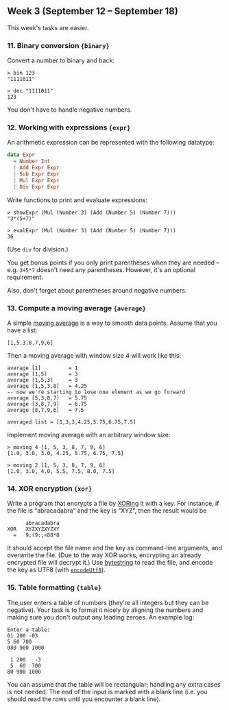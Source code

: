 ## Week 3 (September 12 – September 18)

This week's tasks are easier.

### 11. Binary conversion `{binary}`

Convert a number to binary and back:

```
> bin 123
"1111011"

> dec "1111011"
123
```

You don't have to handle negative numbers.

### 12. Working with expressions `{expr}`

An arithmetic expression can be represented with the following datatype:

``` haskell
data Expr
  = Number Int
  | Add Expr Expr
  | Sub Expr Expr
  | Mul Expr Expr
  | Div Expr Expr
```

Write functions to print and evaluate expressions:

```
> showExpr (Mul (Number 3) (Add (Number 5) (Number 7)))
"3*(5+7)"

> evalExpr (Mul (Number 3) (Add (Number 5) (Number 7)))
36
```

(Use `div` for division.)

You get bonus points if you only print parentheses when they are needed – e.g. `3+5*7` doesn't need any parentheses. However, it's an optional requirement.

Also, don't forget about parentheses around negative numbers.

### 13. Compute a moving average `{average}`

A simple [moving average](https://en.wikipedia.org/wiki/Moving_average) is a way to smooth data points. Assume that you have a list:

```
[1,5,3,8,7,9,6]
```

Then a moving average with window size 4 will work like this:

```
average [1]         = 1
average [1,5]       = 3
average [1,5,3]     = 3
average [1,5,3,8]   = 4.25
-- now we're starting to lose one element as we go forward
average [5,3,8,7]   = 5.75
average [3,8,7,9]   = 6.75
average [8,7,9,6]   = 7.5

averaged list = [1,3,3,4.25,5.75,6.75,7.5]
```

Implement moving average with an arbitrary window size:

```
> moving 4 [1, 5, 3, 8, 7, 9, 6]
[1.0, 3.0, 3.0, 4.25, 5.75, 6.75, 7.5]

> moving 2 [1, 5, 3, 8, 7, 9, 6]
[1.0, 3.0, 4.0, 5.5, 7.5, 8.0, 7.5]
```

### 14. XOR encryption `{xor}`

Write a program that encrypts a file by [XORing](https://en.wikipedia.org/wiki/XOR_cipher) it with a key. For instance, if the file is “abracadabra” and the key is “XYZ”, then the result would be

```
      abracadabra
XOR   XYZXYZXYZXY
  =   9;(9:;<88*8
```

It should accept the file name and the key as command-line arguments, and overwrite the file. (Due to the way XOR works, encrypting an already encrypted file will decrypt it.) Use [bytestring](https://hackage.haskell.org/package/bytestring) to read the file, and encode the key as UTF8 (with [`encodeUtf8`](http://hackage.haskell.org/package/text/docs/Data-Text-Encoding.html#v:encodeUtf8)).

### 15. Table formatting `{table}`

The user enters a table of numbers (they're all integers but they can be negative). Your task is to format it nicely by aligning the numbers and making sure you don't output any leading zeroes. An example log:

```
Enter a table:
01 200 -03
5 60 700
080 900 1000

 1 200   -3
 5  60  700
80 900 1000
```

You can assume that the table will be rectangular; handling any extra cases is not needed. The end of the input is marked with a blank line (i.e. you should read the rows until you encounter a blank line).
